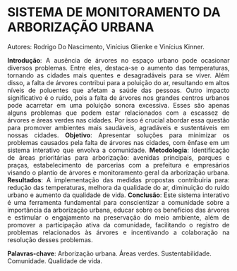 # SISTEMA DE MONITORAMENTO DA ARBORIZAÇÃO URBANA

Autores: Rodrigo Do Nascimento, Vinícius Glienke e Vinícius Kinner.

<p align="justify">
<strong>Introdução</strong>: A ausência de árvores no espaço urbano pode ocasionar diversos problemas. Entre eles, destaca-se o aumento das temperaturas, tornando as cidades mais quentes e desagradáveis para se viver. Além disso, a falta de árvores contribui para a poluição do ar, resultando em altos níveis de poluentes que afetam a saúde das pessoas. Outro impacto significativo é o ruído, pois a falta de árvores nos grandes centros urbanos pode acarretar em uma poluição sonora excessiva. Esses são apenas alguns problemas que podem estar relacionados com a escassez de árvores e áreas verdes nas cidades. Por isso é crucial abordar essa questão para promover ambientes mais saudáveis, agradáveis e sustentáveis em nossas cidades. <strong>Objetivo</strong>: Apresentar soluções para minimizar os problemas causados pela falta de árvores nas cidades, com ênfase em um sistema interativo que envolva a comunidade. <strong>Metodologia</strong>: Identificação de áreas prioritárias para arborização: avenidas principais, parques e praças, estabelecimento de parcerias com a prefeitura e empresários visando o plantio de árvores e monitoramento geral da arborização urbana. <strong>Resultados</strong>: A implementação das medidas propostas contribuiria para: redução das temperaturas, melhora da qualidade do ar, diminuição do ruído urbano e aumento da qualidade de vida. <strong>Conclusão</strong>: Este sistema interativo é uma ferramenta fundamental para conscientizar a comunidade sobre a importância da arborização urbana, educar sobre os benefícios das árvores e estimular o engajamento na preservação do meio ambiente, além de promover a participação ativa da comunidade, facilitando o registro de problemas relacionados às árvores e incentivando a colaboração na resolução desses problemas.
</p>

<strong>Palavras-chave</strong>: Arborização urbana. Áreas verdes. Sustentabilidade. Comunidade. Qualidade de vida.